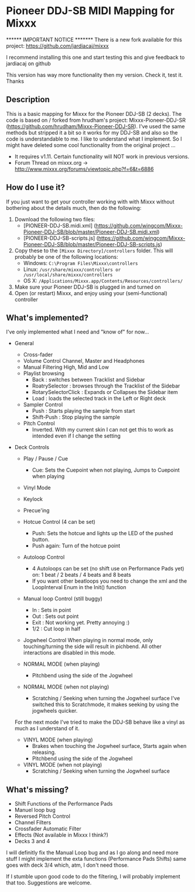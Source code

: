 # Pioneer DDJ-SB MIDI Mapping for Mixxx

****** IMPORTANT NOTICE *******
There is a new fork available for this project: https://github.com/jardiacaj/mixxx

I recommend installing this one and start testing this and give feedback to jardiacaj on github

This version has way more functionality then my version. Check it, test it. Thanks

## Description 

This is a basic mapping for Mixxx for the Pioneer DDJ-SB (2 decks). The code is based on / forked from hrudham's project: Mixxx-Pioneer-DDJ-SR (https://github.com/hrudham/Mixxx-Pioneer-DDJ-SR). I've used the same methods but stripped it a bit so it works for my DDJ-SB and also so the code is understandable to me. I like to understand what I implement. So I might have deleted some cool functionality from the original project ...

* It requires v1.11. Certain functionality will NOT work in previous versions.
* Forum Thread on mixxx.org -> http://www.mixxx.org/forums/viewtopic.php?f=6&t=6886

## How do I use it?

If you just want to get your controller working with with Mixxx without bothering about the details much, then do the following:

1. Download the following two files:
    - [PIONEER-DDJ-SB.midi.xml] (https://github.com/wingcom/Mixxx-Pioneer-DDJ-SB/blob/master/Pioneer-DDJ-SB.midi.xml)
    - [PIONEER-DDJ-SB-scripts.js] (https://github.com/wingcom/Mixxx-Pioneer-DDJ-SB/blob/master/Pioneer-DDJ-SB-scripts.js)
2. Copy these to the `[Mixxx Directory]/controllers` folder. This will probably be one of the following locations:
    - Windows: `C:\Program Files\Mixxx\controllers`
    - Linux: `/usr/share/mixxx/controllers or /usr/local/share/mixxx/controllers`
    - OS X: `/Applications/Mixxx.app/Contents/Resources/controllers/`
3. Make sure your Pioneer DDJ-SB is plugged in and turned on
4. Open (or restart) Mixxx, and enjoy using your (semi-functional) controller

## What's implemented?

I've only implemented what I need and "know of" for now...

- General
    - Cross-fader
    - Volume Control
	Channel, Master and Headphones
    - Manual Filtering
	High, Mid and Low
    - Playlist browsing
    	- Back : switches between Tracklist and Sidebar
    	- RoatrySelector : browses through the Tracklist of the Sidebar
    	- RotarySelectorClick : Expands or Collapses the Sidebar item
    	- Load : loads the selected track in the Left or Right deck
    - Sampler Control
    	- Push : Starts playing the sample from start
    	- Shift-Push : Stop playing the sample
    - Pitch Control 
    	- Inverted. With my current skin I can not get this to work as intended even if I change the setting
- Deck Controls
    - Play / Pause / Cue
    	- Cue: Sets the Cuepoint when not playing, Jumps to Cuepoint when playing
    - Vinyl Mode
    - Keylock
    - Precue'ing
    - Hotcue Control (4 can be set)
    	- Push: Sets the hotcue and lights up the LED of the pushed button.
    	- Push again: Turn of the hotcue point
    - Autoloop Control
    	- 4 Autoloops can be set (no shift use on Performance Pads yet) on: 1 beat / 2 beats / 4 beats and 8 beats
    	- If you want other beatloops you need to change the xml and the LoopInterval Enum in the Init() function
    - Manual loop Control (still buggy)
    	- In   : Sets in point
    	- Out  : Sets out point
    	- Exit : Not working yet. Pretty annoying :)
    	- 1/2  : Cut loop in half
    - Jogwheel Control
	When playing in normal mode, only touching/turning the side will result in pichbend. All other 
	interactions are disabled in this mode.

	- NORMAL MODE (when playing)
		- Pitchbend using the side of the Jogwheel
	- NORMAL MODE (when not playing)
		- Scratching / Seeking when turning the Jogwheel surface
		  I've switched this to Scratchmode, it makes seeking by using the jogwheels quicker.

	For the next mode I've tried to make the DDJ-SB behave like a vinyl as much as I understand of it.
	
	- VINYL MODE (when playing)
		- Brakes when touching the Jogwheel surface, Starts again when releasing.
		- Pitchbend using the side of the Jogwheel
	- VINYL MODE (when not playing)
		- Scratching / Seeking when turning the Jogwheel surface

## What's missing?

- Shift Functions of the Performance Pads
- Manuel loop bug
- Reversed Pitch Control
- Channel Filters
- Crossfader Automatic Filter
- Effects (Not available in Mixxx I think?)
- Decks 3 and 4

I will definitly fix the Manual Loop bug and as I go along and need more stuff I might implement the exta functions (Performance Pads Shifts) same goes with deck 3/4 which, atm, I don't need those.

If I stumble upon good code to do the filtering, I will probably implement that too. Suggestions are welcome.
